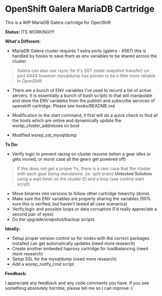 # OpenShift Galera MariaDB Cartridge

This is a WIP MariaDB Galera cartridge for OpenShift

**Status:** ITS WORKING!!!!

**What's Different:**
- MariaDB Galera cluster requires 1 extra ports (galera - 4567) this is handled by hooks to save them as env variables to be shared across the cluster.
>  Galera can also use rsync for it's SST (state snapshot transfer) on port 4444 however mysqldump has proven to be a little more reliable in OpenShift
- There are a bunch of ENV variables I've used to record a list of active servers. It is essentially a bunch of bash scripts to that will manipulate and store the ENV variables from the publish and subscribe services of openshift cartridge. Please see hooks/README.md

- Modification to the start command, it first will do a quick check to find all the hosts which are online and dynamically update the wsrep_cluster_addresses on boot
- Modified wsrep_sst_mysqldump

**To Do:**
- Verify logic to prevent racing on cluster resume (when a gear idles or gets moved, or worst case all the gears get powered off)
> if this does not get a proper fix, there is a rare case that the cluster with each gear being standalone. (ie. split brain)
> **Untested Solution** using a wait timer on the cluster ID and a loop (see control start script)
- Move binaries into versions to follow other cartridge hiearchy (done)
- Make sure the ENV variables are properly sharing the variables (90% sure this is verified, but haven't tested all case scenarios)
- Verify logic and possible loops or data corruption (I'd really appreciate a second pair of eyes)
- Do the upgrade/snapshot/backup scripts

**Ideally:**
- Setup proper version control so for nodes with the correct packages installed can get automatically updates (need more research)
- Create another embeded haproxy cartridge for loadbalancing (need more research)
- Setup SSL for the mysqldump (need more research)
- Add a wsrep_notify_cmd script

**Feedback:**

I appreciate any feedback and any code comments you have. If you see something absolutely horrible, please tell me so I can improve :)
